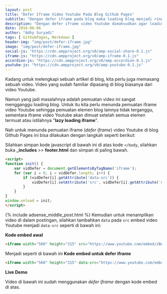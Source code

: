 ```yaml
---
layout: post
title: "Defer Iframe Video Youtube Pada Blog Github Pages"
subtitle: "Dengan defer iframe pada blog maka loading blog menjadi ringan."
description: "Dengan defer iframe video Youtube dimaksudkan agar loading iframe tidak mengganggu loading blog."
date: 2016-06-06
author: "Adhy Suryadi"
tags: [ GithubPages, Markdown ]
header-img: "img/post/defer-iframe.jpg"
image: "img/post/defer-iframe.jpg"
social-js: "https://cdn.ampproject.org/v0/amp-social-share-0.1.js"
iframe-js: "https://cdn.ampproject.org/v0/amp-iframe-0.1.js"
accordion-js: "https://cdn.ampproject.org/v0/amp-accordion-0.1.js"
youtube-js: "https://cdn.ampproject.org/v0/amp-youtube-0.1.js"
---
```


Kadang untuk melengkapi sebuah artikel di blog, kita perlu juga memasang sebuah video. Video yang sudah familiar dipasang di blog biasanya dari video Youtube.

Namun yang jadi masalahnya adalah pemuatan video ini sangat mengganggu loading blog. Untuk itu kita perlu menunda pemuatan iframe video Youtube sehingga pemuatan elemen blog lainnya tidak terganggu, sementara iframe video Youtube akan dimuat setelah semua elemen termuat atau istilahnya "**lazy loading iframe**".

Nah untuk menunda pemuatan iframe (*defer iframe*) video Youtube di blog Github Pages ini bisa dilakukan dengan langkah seperti berikut:

Silahkan simpan kode javascript di bawah ini di atas kode `</body`, silahkan buka **_includes** >> **footer.html** dan simpan di paling bawah.

```html
<script>
function init() {
    var vidDefer = document.getElementsByTagName('iframe');
    for (var i = 0; i < vidDefer.length; i++) {
        if (vidDefer[i].getAttribute('data-src')) {
            vidDefer[i].setAttribute('src', vidDefer[i].getAttribute('data-src'));
        }
    }
}
window.onload = init;
</script>
```
{% include adsense_middle_post.html %}
Kemudian untuk menampilkan video di dalam postingan, silahkan tambahkan `data` pada `src` embed video Youtube menjadi `data-src` seperti di bawah ini:

**Kode embed awal**

```html
<iframe width="560" height="315" src="https://www.youtube.com/embed/zBASI-CQxw4" frameborder="0" allowfullscreen></iframe>
```

Menjadi seperti di bawah ini **Kode embed untuk defer iframe**

```html
<iframe width="560" height="315" data-src="https://www.youtube.com/embed/zBASI-CQxw4" frameborder="0" allowfullscreen></iframe>
```

**Live Demo**

Video di bawah ini sudah menggunakan *defer iframe* dengan kode embed di atas.

<amp-youtube width="560"
      height="315"
      layout="responsive"
      data-videoid="zBASI-CQxw4">
  </amp-youtube>
